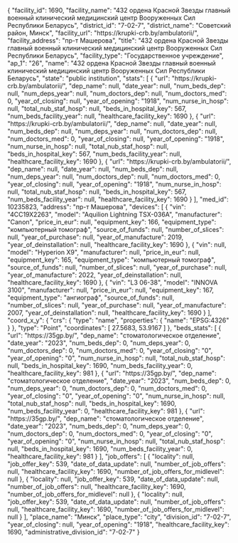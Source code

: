 {
    "facility_id": 1690,
    "facility_name": "432 ордена Красной Звезды главный военный клинический медицинский центр Вооруженных Сил Республики Беларусь",
    "district_id": "7-02-7",
    "district_name": "Советский район, Минск",
    "facility_url": "https:\/\/krupki-crb.by\/ambulatorii\/",
    "facility_address": "пр-т Машерова",
    "title": "432 ордена Красной Звезды главный военный клинический медицинский центр Вооруженных Сил Республики Беларусь",
    "facility_type": "Государственное учреждение",
    "ap_1": "26",
    "name": "432 ордена Красной Звезды главный военный клинический медицинский центр Вооруженных Сил Республики Беларусь",
    "state": "public institution",
    "stats": [
        {
            "url": "https:\/\/krupki-crb.by\/ambulatorii\/",
            "dep_name": null,
            "date_year": null,
            "num_beds_dep": null,
            "num_deps_year": null,
            "num_doctors_dep": null,
            "num_doctors_med": 0,
            "year_of_closing": null,
            "year_of_opening": "1918",
            "num_nurse_in_hosp": null,
            "total_nub_staf_hosp": null,
            "beds_in_hospital_key": 567,
            "num_beds_facility_year": null,
            "healthcare_facility_key": 1690
        },
        {
            "url": "https:\/\/krupki-crb.by\/ambulatorii\/",
            "dep_name": null,
            "date_year": null,
            "num_beds_dep": null,
            "num_deps_year": null,
            "num_doctors_dep": null,
            "num_doctors_med": 0,
            "year_of_closing": null,
            "year_of_opening": "1918",
            "num_nurse_in_hosp": null,
            "total_nub_staf_hosp": null,
            "beds_in_hospital_key": 567,
            "num_beds_facility_year": null,
            "healthcare_facility_key": 1690
        },
        {
            "url": "https:\/\/krupki-crb.by\/ambulatorii\/",
            "dep_name": null,
            "date_year": null,
            "num_beds_dep": null,
            "num_deps_year": null,
            "num_doctors_dep": null,
            "num_doctors_med": 0,
            "year_of_closing": null,
            "year_of_opening": "1918",
            "num_nurse_in_hosp": null,
            "total_nub_staf_hosp": null,
            "beds_in_hospital_key": 567,
            "num_beds_facility_year": null,
            "healthcare_facility_key": 1690
        }
    ],
    "med_id": 10235823,
    "address": "пр-т Машерова",
    "devices": [
        {
            "vin": "4СС19Х2263",
            "model": "Aquilion Lightning TSX-036A",
            "manufacturer": "Canon",
            "price_in_eur": null,
            "equipment_key": 166,
            "equipment_type": "компьютерный томограф",
            "source_of_funds": null,
            "number_of_slices": null,
            "year_of_purchase": null,
            "year_of_manufacture": 2019,
            "year_of_deinstallation": null,
            "healthcare_facility_key": 1690
        },
        {
            "vin": null,
            "model": "Hyperion X9",
            "manufacturer": null,
            "price_in_eur": null,
            "equipment_key": 165,
            "equipment_type": "компьютерный томограф",
            "source_of_funds": null,
            "number_of_slices": null,
            "year_of_purchase": null,
            "year_of_manufacture": 2022,
            "year_of_deinstallation": null,
            "healthcare_facility_key": 1690
        },
        {
            "vin": "L3 06-38",
            "model": "INNOVA 3100",
            "manufacturer": null,
            "price_in_eur": null,
            "equipment_key": 167,
            "equipment_type": "ангиограф",
            "source_of_funds": null,
            "number_of_slices": null,
            "year_of_purchase": null,
            "year_of_manufacture": 2007,
            "year_of_deinstallation": null,
            "healthcare_facility_key": 1690
        }
    ],
    "coord_x_y": {
        "crs": {
            "type": "name",
            "properties": {
                "name": "EPSG:4326"
            }
        },
        "type": "Point",
        "coordinates": [
            27.5683,
            53.9167
        ]
    },
    "beds_stats": [
        {
            "url": "https:\/\/35gp.by\/",
            "dep_name": "стоматологическое отделение",
            "date_year": "2023",
            "num_beds_dep": 0,
            "num_deps_year": 0,
            "num_doctors_dep": 0,
            "num_doctors_med": 0,
            "year_of_closing": "0",
            "year_of_opening": "0",
            "num_nurse_in_hosp": null,
            "total_nub_staf_hosp": null,
            "beds_in_hospital_key": 1690,
            "num_beds_facility_year": 0,
            "healthcare_facility_key": 981
        },
        {
            "url": "https:\/\/35gp.by\/",
            "dep_name": "стоматологическое отделение",
            "date_year": "2023",
            "num_beds_dep": 0,
            "num_deps_year": 0,
            "num_doctors_dep": 0,
            "num_doctors_med": 0,
            "year_of_closing": "0",
            "year_of_opening": "0",
            "num_nurse_in_hosp": null,
            "total_nub_staf_hosp": null,
            "beds_in_hospital_key": 1690,
            "num_beds_facility_year": 0,
            "healthcare_facility_key": 981
        },
        {
            "url": "https:\/\/35gp.by\/",
            "dep_name": "стоматологическое отделение",
            "date_year": "2023",
            "num_beds_dep": 0,
            "num_deps_year": 0,
            "num_doctors_dep": 0,
            "num_doctors_med": 0,
            "year_of_closing": "0",
            "year_of_opening": "0",
            "num_nurse_in_hosp": null,
            "total_nub_staf_hosp": null,
            "beds_in_hospital_key": 1690,
            "num_beds_facility_year": 0,
            "healthcare_facility_key": 981
        }
    ],
    "job_offers": [
        {
            "locality": null,
            "job_offer_key": 539,
            "date_of_data_update": null,
            "number_of_job_offers": null,
            "healthcare_facility_key": 1690,
            "number_of_job_offers_for_midlevel": null
        },
        {
            "locality": null,
            "job_offer_key": 539,
            "date_of_data_update": null,
            "number_of_job_offers": null,
            "healthcare_facility_key": 1690,
            "number_of_job_offers_for_midlevel": null
        },
        {
            "locality": null,
            "job_offer_key": 539,
            "date_of_data_update": null,
            "number_of_job_offers": null,
            "healthcare_facility_key": 1690,
            "number_of_job_offers_for_midlevel": null
        }
    ],
    "place_name": "Минск",
    "place_type": "city",
    "division_id": "7-02-7",
    "year_of_closing": null,
    "year_of_opening": "1918",
    "healthcare_facility_key": 1690,
    "administrative_division_id": "7-02-7"
}